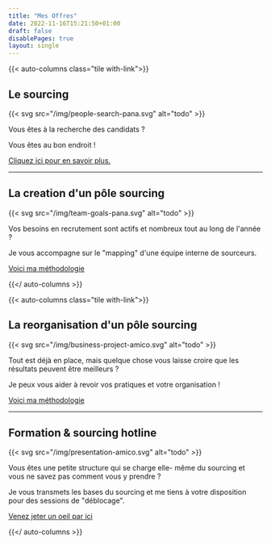 ```yaml
---
title: "Mes Offres"
date: 2022-11-16T15:21:50+01:00
draft: false
disablePages: true
layout: single
---
```


{{< auto-columns class="tile with-link">}}
## Le sourcing

{{< svg src="/img/people-search-pana.svg" alt="todo" >}}

Vous êtes à la recherche des candidats ?

Vous êtes au bon endroit !

[Cliquez ici pour en savoir plus.](sourcing)

----
## La creation d'un pôle sourcing
{{< svg src="/img/team-goals-pana.svg" alt="todo" >}}

Vos besoins en recrutement sont actifs et nombreux tout au long de l'année ?

Je vous accompagne sur le "mapping" d'une équipe interne de sourceurs.

[Voici ma méthodologie](creation-pole-sourcing)

{{</ auto-columns >}}

{{< auto-columns class="tile with-link">}}
## La reorganisation d'un pôle sourcing
{{< svg src="/img/business-project-amico.svg" alt="todo" >}}

Tout est déjà en place, mais quelque chose vous laisse croire que les résultats peuvent être meilleurs ?

Je peux vous aider à revoir vos pratiques et votre organisation !

[Voici ma méthodologie](reorganisation-pole-sourcing)

----
## Formation & sourcing hotline
{{< svg src="/img/presentation-amico.svg" alt="todo" >}}

Vous êtes une petite structure qui se charge elle- même du sourcing et vous ne savez pas comment vous y prendre ?

Je vous transmets les bases du sourcing et me tiens à votre disposition pour des sessions de "déblocage".

[Venez jeter un oeil par ici](formation-et-hotline-sourcing)

{{</ auto-columns >}}